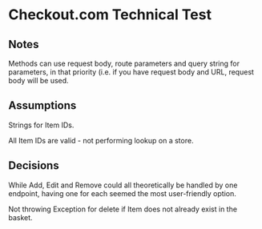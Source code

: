 # Checkout.com Technical Test

## Notes

Methods can use request body, route parameters and query string for parameters, in that priority (i.e. if you have request body and URL, request body will be used.

## Assumptions

Strings for Item IDs.

All Item IDs are valid - not performing lookup on a store.

## Decisions

While Add, Edit and Remove could all theoretically be handled by one endpoint, having one for each seemed the most user-friendly option.

Not throwing Exception for delete if Item does not already exist in the basket.